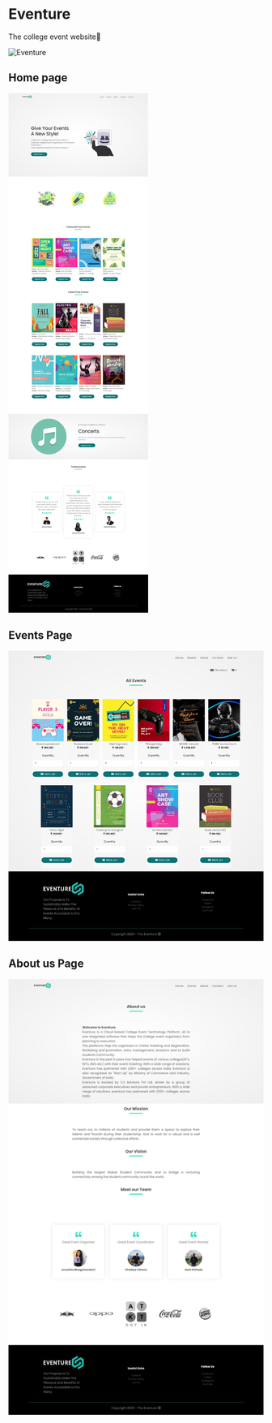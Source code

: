 # Eventure
The college event website🎪

![Eventure](https://socialify.git.ci/anushka-2001/Eventure/image?description=1&font=Raleway&forks=1&issues=1&language=1&owner=1&pulls=1&stargazers=1&theme=Dark)

## Home page

![Home](https://github.com/anushka-2001/Eventure/blob/main/src/image/Web%20capture_23-1-2021_101810_localhost.jpeg)

## Events Page

![Events](https://github.com/anushka-2001/Eventure/blob/main/src/image/Web%20capture_23-1-2021_101840_localhost.jpeg)

## About us Page

![About Us](https://github.com/anushka-2001/Eventure/blob/main/src/image/Web%20capture_23-1-2021_10196_localhost.jpeg)
